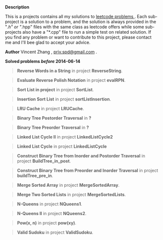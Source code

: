 **Description**

This is a projects contains all my solutions to [leetcode problems
](https://oj.leetcode.com/problems/ ""). Each sub-project is a solution to a problem, and the solution is always provided in the "*.h" or "*.hpp" files with the same class as leetcode offers while some sub-projects also have a "*.cpp" file to run a simple test on related solution. If you find any problem or want to contribute to this project, please contact me and I'll bee glad to accept your advice. 

**Author** Vincent Zhang , priv.spd@gmail.com .

**Solved problems *before* 2014-06-14**

> **Reverse Words in a String** in project **ReverseString**.

> **Evaluate Reverse Polish Notation** in project **evalRPN**.

> **Sort List in project** in project **SortList**.

> **Insertion Sort List** in project **sortListInsertion**.

> **LRU Cache** in project **LRUCache**.

> **Binary Tree Postorder Traversal** in **?**

> **Binary Tree Preorder Traversal** in **?**

> **Linked List Cycle II** in project **LinkedListCycle2**

> **Linked List Cycle** in project **LinkedListCycle**

> **Construct Binary Tree from Inorder and Postorder Traversal** in project **BuildTree_in_post**.

> **Construct Binary Tree from Preorder and Inorder Traversal** in project **buildTree_pre_in**.

> **Merge Sorted Array** in project **MergeSortedArray**.

> **Merge Two Sorted Lists** in project **MergeSortedLists**.

> **N-Queens** in project **NQueens1**.

> **N-Queens II** in project **NQueens2**.

> **Pow(x, n)** in project **pow(xy)**.

> **Valid Sudoku** in project **ValidSudoku**.